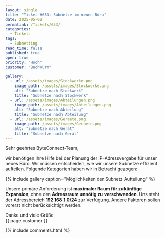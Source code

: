 ```yaml
---
layout: single
title: "Ticket #653: Subnetze im neuen Büro"
date: 2025-05-02
permalink: /Tickets/653/
categories:
  - Tickets
tags:
  - Subnetting
read_time: false
published: true
open: true
priority: "Hoch"
customer: "BuchWurm"

gallery:
  - url: /assets/images/Stockwerke.png
    image_path: /assets/images/Stockwerke.png
    alt: "Subnetze nach Stockwerk"
    title: "Subnetze nach Stockwerk"
  - url: /assets/images/Abteilungen.png
    image_path: /assets/images/Abteilungen.png
    alt: "Subnetze nach Abteilung"
    title: "Subnetze nach Abteilung"
  - url: /assets/images/Geraete.png
    image_path: /assets/images/Geraete.png
    alt: "Subnetze nach Gerät"
    title: "Subnetze nach Gerät"
---
```


Sehr geehrtes ByteConnect-Team,

wir benötigen Ihre Hilfe bei der Planung der IP-Adressvergabe für unser neues Büro. Wir müssen entscheiden, wie wir unsere Subnetze effizient aufteilen. Folgende Kategorien haben wir in Betracht gezogen:

{% include gallery caption="Möglichkeiten der Subnetz Aufteilung" %}

Unsere primäre Anforderung ist **maximaler Raum für zukünftige Expansion**, ohne den **Adressraum unnötig zu verschwenden**. Uns steht der Adressbereich **192.168.1.0/24** zur Verfügung. Andere Faktoren sollen vorerst nicht berücksichtigt werden.

Danke und viele Grüße  
{{ page.customer }}

{% include comments.html %}